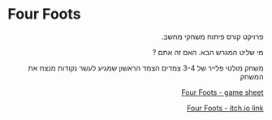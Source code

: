 # Four Foots 
<div lang="he" dir="rtl">
  פרויקט קורס פיתוח משחקי מחשב.
  
מי שליט המגרש הבא. האם זה אתם ?
  
  משחק מולטי פלייר של 3-4 צמדים
  הצמד הראשון שמגיע לעשר נקודות מנצח את המשחק

  [Four Foots - game sheet](https://github.com/ArielGameDev/Four-Foots/blob/main/Four%20Foots.pdf)

  [Four Foots - itch.io link](https://arielgamedev.itch.io/four-foots)


</div>
  
  
